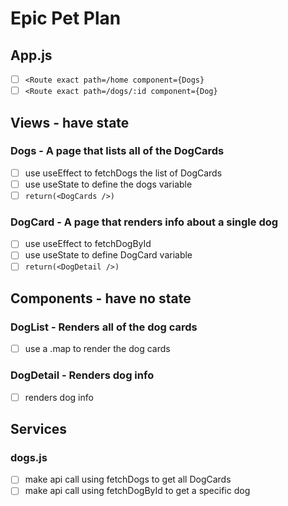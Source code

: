 # Epic Pet Plan

## App.js

- [ ] `<Route exact path=/home component={Dogs}`
- [ ] `<Route exact path=/dogs/:id component={Dog}`

## Views - have state

### Dogs - A page that lists all of the DogCards

- [ ] use useEffect to fetchDogs the list of DogCards
- [ ] use useState to define the dogs variable
- [ ] `return(<DogCards />)`

### DogCard - A page that renders info about a single dog

- [ ] use useEffect to fetchDogById
- [ ] use useState to define DogCard variable
- [ ] `return(<DogDetail />)`

## Components - have no state

### DogList - Renders all of the dog cards

- [ ] use a .map to render the dog cards

### DogDetail - Renders dog info

- [ ] renders dog info

## Services

### dogs.js

- [ ] make api call using fetchDogs to get all DogCards
- [ ] make api call using fetchDogById to get a specific dog
